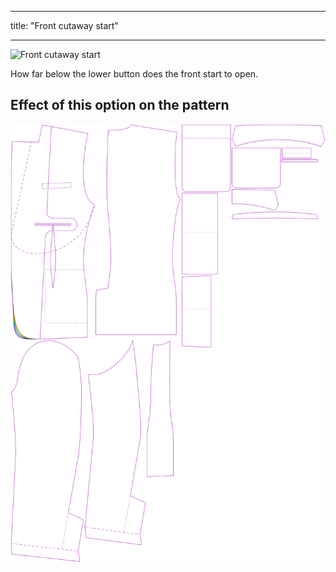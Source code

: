 ***

title: "Front cutaway start"

***

![Front cutaway start](frontcutawaystart.svg)

How far below the lower button does the front start to open.

## Effect of this option on the pattern

![This image shows the effect of this option by superimposing several variants that have a different value for this option](jaeger_frontcutawaystart_sample.svg "Effect of this option on the pattern")

